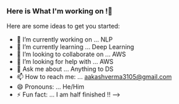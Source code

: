 ### Here is What I'm working on !👋

Here are some ideas to get you started:

- 🔭 I’m currently working on ... NLP
- 🌱 I’m currently learning ... Deep Learning
- 👯 I’m looking to collaborate on ... AWS
- 🤔 I’m looking for help with ... AWS
- 💬 Ask me about ... Anything to DS
- 📫 How to reach me: ... aakashverma3105@gmail.com
- 😄 Pronouns: ... He/Him
- ⚡ Fun fact: ... I am half finished !!
-->
